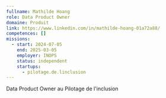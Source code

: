 ```yaml
---
fullname: Mathilde Hoang
role: Data Product Owner
domaine: Produit
link: https://www.linkedin.com/in/mathilde-hoang-01a72a88/
competences: []
missions:
  - start: 2024-07-05
    end: 2025-03-05
    employer: INOPS
    status: independent
    startups:
      - pilotage.de.linclusion
---
```

Data Product Owner au Pilotage de l'inclusion